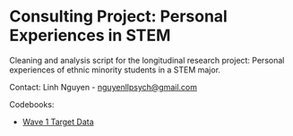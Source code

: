 # Consulting Project: Personal Experiences in STEM

Cleaning and analysis script for the longitudinal research project: Personal experiences of ethnic minority students in a STEM major.

Contact: Linh Nguyen - nguyenllpsych@gmail.com

Codebooks:

- [Wave 1 Target Data](https://rpubs.com/nguyenllpsych/pstem_target1)
